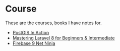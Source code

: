 # Course

These are the courses, books I have notes for.

- [PostGIS In Action](postgis_in_action.md)
- [Mastering Laravel 8 for Beginners & Intermediate](mastering-laravel-8-for-beginners-and-intermediate.md)
- [Firebase 9 Net Ninja]()